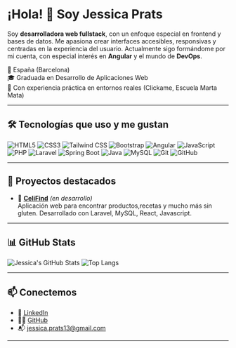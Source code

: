 # ¡Hola! 👋 Soy Jessica Prats

Soy **desarrolladora web fullstack**, con un enfoque especial en frontend y bases de datos. Me apasiona crear interfaces accesibles, responsivas y centradas en la experiencia del usuario. Actualmente sigo formándome por mi cuenta, con especial interés en **Angular** y el mundo de **DevOps**.

📍 España (Barcelona)  
🎓 Graduada en Desarrollo de Aplicaciones Web  
💼 Con experiencia práctica en entornos reales (Clickame, Escuela Marta Mata)

---

## 🛠 Tecnologías que uso y me gustan

![HTML5](https://img.shields.io/badge/HTML5-E34F26?style=for-the-badge&logo=html5&logoColor=white)
![CSS3](https://img.shields.io/badge/CSS3-1572B6?style=for-the-badge&logo=css3)
![Tailwind CSS](https://img.shields.io/badge/TailwindCSS-06B6D4?style=for-the-badge&logo=tailwind-css)
![Bootstrap](https://img.shields.io/badge/Bootstrap-7952B3?style=for-the-badge&logo=bootstrap)
![Angular](https://img.shields.io/badge/Angular-DD0031?style=for-the-badge&logo=angular&logoColor=white)
![JavaScript](https://img.shields.io/badge/JavaScript-F7DF1E?style=for-the-badge&logo=javascript&logoColor=black)
![PHP](https://img.shields.io/badge/PHP-777BB4?style=for-the-badge&logo=php&logoColor=white)
![Laravel](https://img.shields.io/badge/Laravel-FF2D20?style=for-the-badge&logo=laravel&logoColor=white)
![Spring Boot](https://img.shields.io/badge/SpringBoot-6DB33F?style=for-the-badge&logo=spring-boot&logoColor=white)
![Java](https://img.shields.io/badge/Java-2C2C2C?style=for-the-badge&logo=java&logoColor=white)
![MySQL](https://img.shields.io/badge/MySQL-005C84?style=for-the-badge&logo=mysql&logoColor=white)
![Git](https://img.shields.io/badge/Git-F05032?style=for-the-badge&logo=git&logoColor=white)
![GitHub](https://img.shields.io/badge/GitHub-181717?style=for-the-badge&logo=github)

---

## 🚀 Proyectos destacados

- 🎯 **[CeliFind](https://github.com/jessicapb/CeliFind)** *(en desarrollo)*  
  Aplicación web para encontrar productos,recetas y mucho más sin gluten. Desarrollado con Laravel, MySQL, React, Javascript.

---

## 📊 GitHub Stats

![Jessica's GitHub Stats](https://github-readme-stats.vercel.app/api?username=jessicapb&show_icons=true&theme=tokyonight)
![Top Langs](https://github-readme-stats.vercel.app/api/top-langs/?username=jessicapb&layout=compact&theme=tokyonight)

---

## 📫 Conectemos

- 💼 [LinkedIn](https://www.linkedin.com/in/jessica-prats/)
- 🧑‍💻 [GitHub](https://github.com/jessicapb)
- 📬 jessica.prats13@gmail.com

---
